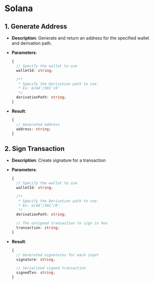 # Solana

## 1. Generate Address

- **Description**: Generate and return an address for the specified wallet and derivation path.
- **Parameters**:

  ```ts
  {
    // Specify the wallet to use
    walletId: string;

    /**
     * Specify the Derivation path to use.
     * Ex: m/44’/501’/0’
     */
    derivationPath: string;
  }
  ```

- **Result**:
  ```ts
  {
    // Generated address
    address: string;
  }
  ```

## 2. Sign Transaction

- **Description**: Create signature for a transaction
- **Parameters**:

  ```ts
  {
    // Specify the wallet to use
    walletId: string;

    /**
     * Specify the Derivation path to use.
     * Ex: m/44’/501’/0’
     */
    derivationPath: string;

    // The unsigned transaction to sign in hex
    transaction: string;
  }
  ```

- **Result**:

  ```ts
  {
    // Generated signatures for each input
    signature: string;

    // Serialized signed transaction
    signedTxn: string;
  }
  ```
